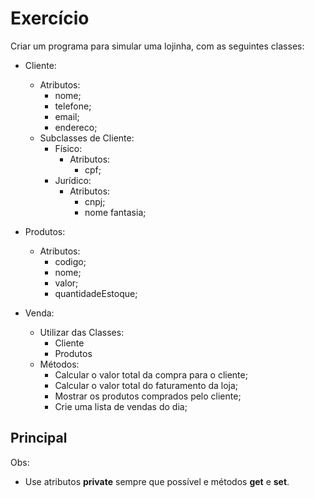 # Exercício

Criar um programa para simular uma lojinha, com as seguintes classes: 
- Cliente:
    - Atributos:
        - nome;
        - telefone;
        - email;
        - endereco;
    - Subclasses de Cliente:
        - Físico:
            - Atributos:
                - cpf;
        - Jurídico:
            - Atributos:
                - cnpj;
                - nome fantasia;

- Produtos:
    - Atributos:
        - codigo;
        - nome;
        - valor;
        - quantidadeEstoque;

- Venda:
    - Utilizar das Classes:
        - Cliente
        - Produtos
    - Métodos:
        - Calcular o valor total da compra para o cliente;
        - Calcular o valor total do faturamento da loja;
        - Mostrar os produtos comprados pelo cliente;
        - Crie uma lista de vendas do dia;

## Principal
Obs:
- Use atributos **private** sempre que possível e métodos **get** e **set**.